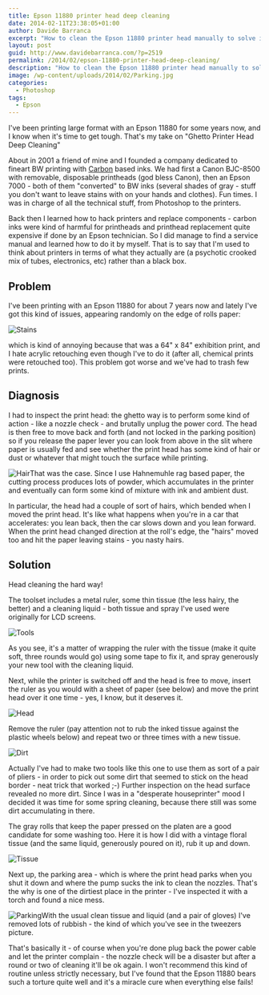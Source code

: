 ```yaml
---
title: Epson 11880 printer head deep cleaning
date: 2014-02-11T23:38:05+01:00
author: Davide Barranca
excerpt: "How to clean the Epson 11880 printer head manually to solve ink stains problems due to dirt stuck in the head's surface"
layout: post
guid: http://www.davidebarranca.com/?p=2519
permalink: /2014/02/epson-11880-printer-head-deep-cleaning/
description: "How to clean the Epson 11880 printer head manually to solve ink stains problems due to dirt stuck in the head's surface"
image: /wp-content/uploads/2014/02/Parking.jpg
categories:
  - Photoshop
tags:
  - Epson
---
```


I've been printing large format with an Epson 11880 for some years now, and I know when it's time to get tough. That's my take on "Ghetto Printer Head Deep Cleaning"

About in 2001 a friend of mine and I founded a company dedicated to fineart BW printing with [Carbon](http://www.piezography.com "Piezography") based inks. We had first a Canon BJC-8500 with removable, disposable printheads (god bless Canon), then an Epson 7000 - both of them "converted" to BW inks (several shades of gray - stuff you don't want to leave stains with on your hands and clothes). Fun times. I was in charge of all the technical stuff, from Photoshop to the printers.

Back then I learned how to hack printers and replace components - carbon inks were kind of harmful for printheads and printhead replacement quite expensive if done by an Epson technician. So I did manage to find a service manual and learned how to do it by myself. That is to say that I'm used to think about printers in terms of what they actually are (a psychotic crooked mix of tubes, electronics, etc) rather than a black box.

## Problem

I've been printing with an Epson 11880 for about 7 years now and lately I've got this kind of issues, appearing randomly on the edge of rolls paper:

![Stains](/wp-content/uploads/2014/02/Stains.jpg)

which is kind of annoying because that was a 64" x 84" exhibition print, and I hate acrylic retouching even though I've to do it (after all, chemical prints were retouched too). This problem got worse and we've had to trash few prints.

## Diagnosis

I had to inspect the print head: the ghetto way is to perform some kind of action - like a nozzle check - and brutally unplug the power cord. The head is then free to move back and forth (and not locked in the parking position) so if you release the paper lever you can look from above in the slit where paper is usually fed and see whether the print head has some kind of hair or dust or whatever that might touch the surface while printing.

![Hair](/wp-content/uploads/2014/02/Hair.jpg)That was the case. Since I use Hahnemuhle rag based paper, the cutting process produces lots of powder, which accumulates in the printer and eventually can form some kind of mixture with ink and ambient dust.

In particular, the head had a couple of sort of hairs, which bended when I moved the print head. It's like what happens when you're in a car that accelerates: you lean back, then the car slows down and you lean forward. When the print head changed direction at the roll's edge, the "hairs" moved too and hit the paper leaving stains - you nasty hairs.

## Solution

Head cleaning the hard way!

The toolset includes a metal ruler, some thin tissue (the less hairy, the better) and a cleaning liquid - both tissue and spray I've used were originally for LCD screens.

![Tools](/wp-content/uploads/2014/02/Tools.jpg)

As you see, it's a matter of wrapping the ruler with the tissue (make it quite soft, three rounds would go) using some tape to fix it, and spray generously your new tool with the cleaning liquid.

Next, while the printer is switched off and the head is free to move, insert the ruler as you would with a sheet of paper (see below) and move the print head over it one time - yes, I know, but it deserves it.

![Head](/wp-content/uploads/2014/02/Head.jpg)

Remove the ruler (pay attention not to rub the inked tissue against the plastic wheels below) and repeat two or three times with a new tissue.

![Dirt](/wp-content/uploads/2014/02/Dirt.jpg)

Actually I've had to make two tools like this one to use them as sort of a pair of pliers - in order to pick out some dirt that seemed to stick on the head border - neat trick that worked ;-) Further inspection on the head surface revealed no more dirt. Since I was in a "desperate houseprinter" mood I decided it was time for some spring cleaning, because there still was some dirt accumulating in there.

The gray rolls that keep the paper pressed on the platen are a good candidate for some washing too. Here it is how I did with a vintage floral tissue (and the same liquid, generously poured on it), rub it up and down.

![Tissue](/wp-content/uploads/2014/02/Tissue.jpg)

Next up, the parking area - which is where the print head parks when you shut it down and where the pump sucks the ink to clean the nozzles. That's the why is one of the dirtiest place in the printer - I've inspected it with a torch and found a nice mess.

![Parking](/wp-content/uploads/2014/02/Parking.jpg)With the usual clean tissue and liquid (and a pair of gloves) I've removed lots of rubbish - the kind of which you've see in the tweezers picture.

That's basically it - of course when you're done plug back the power cable and let the printer complain - the nozzle check will be a disaster but after a round or two of cleaning it'll be ok again. I won't recommend this kind of routine unless strictly necessary, but I've found that the Epson 11880 bears such a torture quite well and it's a miracle cure when everything else fails!
